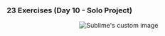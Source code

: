 ### 23 Exercises (Day 10 - Solo Project)

<p align="center">
  
  <img src="https://i.pinimg.com/originals/6c/df/6c/6cdf6cb37233679413b1e51e82bccc5e.gif" alt="Sublime's custom image"/>
</p>

